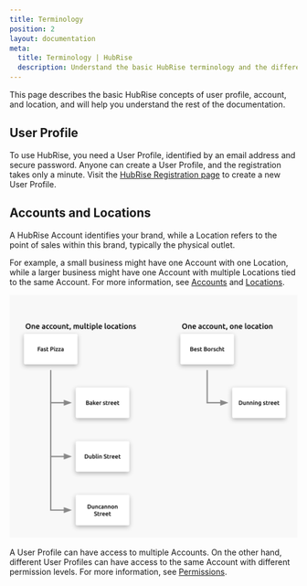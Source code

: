 ```yaml
---
title: Terminology
position: 2
layout: documentation
meta:
  title: Terminology | HubRise
  description: Understand the basic HubRise terminology and the difference between user profiles, accounts, and locations.
---
```


This page describes the basic HubRise concepts of user profile, account, and location, and will help you understand the rest of the documentation.

## User Profile

To use HubRise, you need a User Profile, identified by an email address and secure password. Anyone can create a User Profile, and the registration takes only a minute. Visit the [HubRise Registration page](https://manager.hubrise.com/signup) to create a new User Profile.

## Accounts and Locations

A HubRise Account identifies your brand, while a Location refers to the point of sales within this brand, typically the physical outlet.

For example, a small business might have one Account with one Location, while a larger business might have one Account with multiple Locations tied to the same Account.
For more information, see [Accounts](/docs/account/) and [Locations](/docs/locations/).

![Accounts and Locations example](../images/046-en-2x-accounts-locations.png)

A User Profile can have access to multiple Accounts. On the other hand, different User Profiles can have access to the same Account with different permission levels. For more information, see [Permissions](/docs/permissions/).
